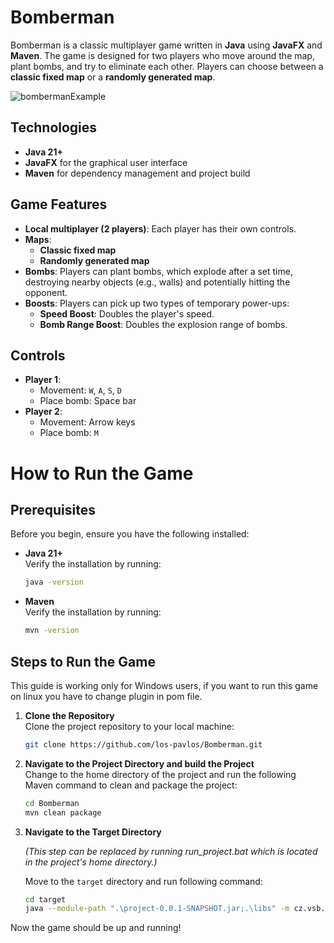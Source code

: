 # Bomberman  

Bomberman is a classic multiplayer game written in **Java** using **JavaFX** and **Maven**. The game is designed for two players who move around the map, plant bombs, and try to eliminate each other. Players can choose between a **classic fixed map** or a **randomly generated map**.  

![bombermanExample](https://github.com/user-attachments/assets/1d2d952d-8818-46ba-9847-5712123b4366)

## Technologies  

- **Java 21+**  
- **JavaFX** for the graphical user interface  
- **Maven** for dependency management and project build  


## Game Features

- **Local multiplayer (2 players)**: Each player has their own controls.  
- **Maps**:  
  - **Classic fixed map**  
  - **Randomly generated map**  
- **Bombs**: Players can plant bombs, which explode after a set time, destroying nearby objects (e.g., walls) and potentially hitting the opponent.  
- **Boosts**: Players can pick up two types of temporary power-ups:  
  - **Speed Boost**: Doubles the player's speed.
  - **Bomb Range Boost**: Doubles the explosion range of bombs.



## Controls  

- **Player 1**:  
  - Movement: `W`, `A`, `S`, `D`  
  - Place bomb: Space bar  
- **Player 2**:  
  - Movement: Arrow keys  
  - Place bomb: `M`  


# How to Run the Game

## Prerequisites

Before you begin, ensure you have the following installed:

- **Java 21+**  
  Verify the installation by running:  
  ```bash
  java -version
  ```

- **Maven**  
  Verify the installation by running:  
  ```bash
  mvn -version
  ```

## Steps to Run the Game

This guide is working only for Windows users, if you want to run this game on linux you have to change plugin in pom file.

1. **Clone the Repository**  
   Clone the project repository to your local machine:
   ```bash
   git clone https://github.com/los-pavlos/Bomberman.git
   ```
   

3. **Navigate to the Project Directory and build the Project**  
   Change to the home directory of the project and run the following Maven command to clean and package the project:
   ```bash
   cd Bomberman
   mvn clean package
   ```

4. **Navigate to the Target Directory**

   *(This step can be replaced by running run_project.bat which is located in the project's home directory.)*

   Move to the `target` directory and run following command:
   ```bash
   cd target
   java --module-path ".\project-0.0.1-SNAPSHOT.jar;.\libs" -m cz.vsb.project/cz.vsb.App
   ```


Now the game should be up and running!


